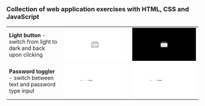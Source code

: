 <!DOCTYPE html>
<html>

<body>

<h3>Collection of web application exercises with HTML, CSS and JavaScript</h3>

<table style="width:100%">

  <tr>
     <td> <b>Light button </b> - switch from light to dark and back upon clicking </td>
    <td><img src="Light-Switch-on.png"></td>
    <td><img src="Light-Switch-off.png"></td>
  </tr>

   <tr>
    <td> <b>Password toggler </b> - switch between text and password type input </td>
    <td><img src="Password_toggle_text.png"></td>
    <td><img src="Password_toggle_pwtype.png"></td>
  </tr>

</table>

</body>
</html>
